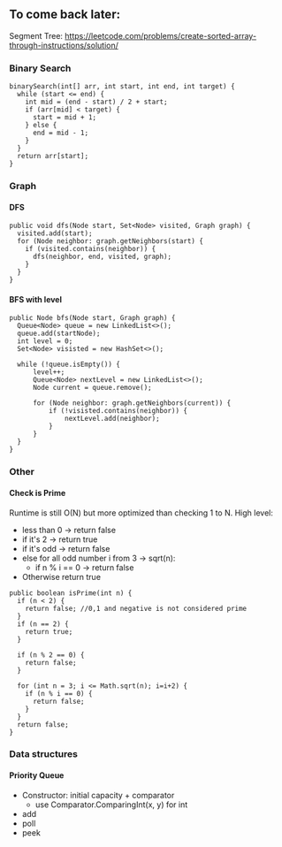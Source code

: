 ## To come back later:
Segment Tree: https://leetcode.com/problems/create-sorted-array-through-instructions/solution/

### Binary Search

```
binarySearch(int[] arr, int start, int end, int target) {
  while (start <= end) {
    int mid = (end - start) / 2 + start;
    if (arr[mid] < target) {
      start = mid + 1;
    } else {
      end = mid - 1;
    }
  }
  return arr[start];    
}
```

### Graph

#### DFS 

```
public void dfs(Node start, Set<Node> visited, Graph graph) {
  visited.add(start);
  for (Node neighbor: graph.getNeighbors(start) { 
    if (visited.contains(neighbor)) {
      dfs(neighbor, end, visited, graph);
    }
  }
}
```


#### BFS with level

```
public Node bfs(Node start, Graph graph) {
  Queue<Node> queue = new LinkedList<>();
  queue.add(startNode);
  int level = 0;
  Set<Node> visisted = new HashSet<>();

  while (!queue.isEmpty()) {
      level++;
      Queue<Node> nextLevel = new LinkedList<>();
      Node current = queue.remove();

      for (Node neighbor: graph.getNeighbors(current)) {
          if (!visisted.contains(neighbor)) {
              nextLevel.add(neighbor);
          }         
      }
  }
}

```
### Other

#### Check is Prime 
Runtime is still O(N) but more optimized than checking 1 to N.
High level:
* less than 0 -> return false
* if it's 2 -> return true
* if it's odd -> return false
* else for all odd number i from 3 -> sqrt(n):
  * if n % i == 0 -> return false
* Otherwise return true
```
public boolean isPrime(int n) {
  if (n < 2) {
    return false; //0,1 and negative is not considered prime
  }
  if (n == 2) {
    return true;
  }
  
  if (n % 2 == 0) {
    return false;
  }
  
  for (int n = 3; i <= Math.sqrt(n); i=i+2) {
    if (n % i == 0) {
      return false;
    }
  }
  return false;
}
```

### Data structures

#### Priority Queue
* Constructor: initial capacity + comparator
  * use Comparator.ComparingInt(x, y) for int
* add
* poll
* peek